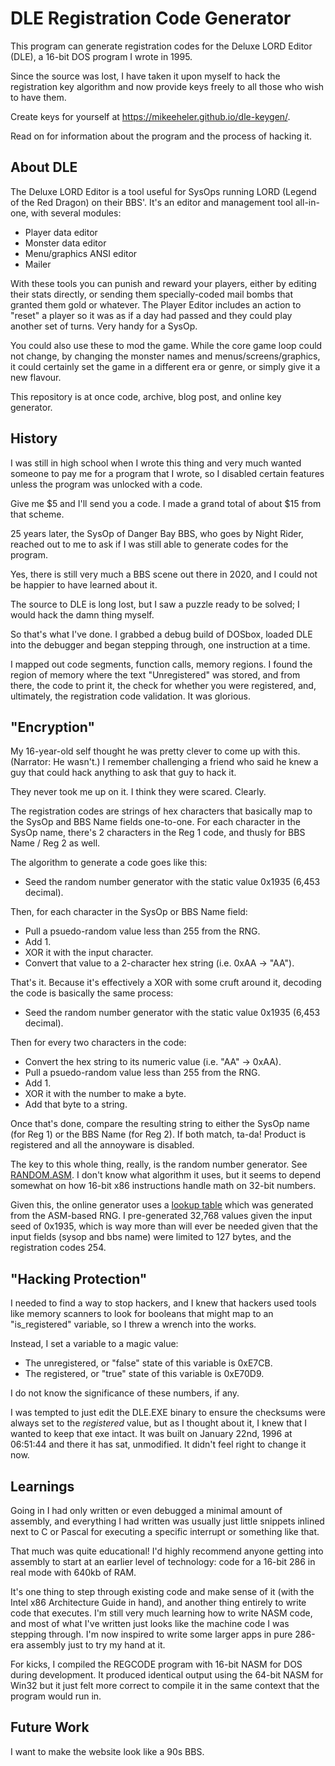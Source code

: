 # DLE Registration Code Generator

This program can generate registration codes for the Deluxe LORD Editor
(DLE), a 16-bit DOS program I wrote in 1995.

Since the source was lost, I have taken it upon myself to hack the
registration key algorithm and now provide keys freely to all those who
wish to have them.

Create keys for yourself at https://mikeeheler.github.io/dle-keygen/.

Read on for information about the program and the process of hacking it.

## About DLE

The Deluxe LORD Editor is a tool useful for SysOps running LORD
(Legend of the Red Dragon) on their BBS'. It's an editor and management
tool all-in-one, with several modules:

* Player data editor
* Monster data editor
* Menu/graphics ANSI editor
* Mailer

With these tools you can punish and reward your players, either by
editing their stats directly, or sending them specially-coded mail bombs
that granted them gold or whatever. The Player Editor includes an action
to "reset" a player so it was as if a day had passed and they could play
another set of turns. Very handy for a SysOp.

You could also use these to mod the game. While the core game loop could
not change, by changing the monster names and menus/screens/graphics, it
could certainly set the game in a different era or genre, or simply give
it a new flavour.

This repository is at once code, archive, blog post, and online key
generator.

## History

I was still in high school when I wrote this thing and very much wanted
someone to pay me for a program that I wrote, so I disabled certain
features unless the program was unlocked with a code.

Give me $5 and I'll send you a code. I made a grand total of about $15
from that scheme.

25 years later, the SysOp of Danger Bay BBS, who goes by Night Rider,
reached out to me to ask if I was still able to generate codes for the
program.

Yes, there is still very much a BBS scene out there in 2020, and I could
not be happier to have learned about it.

The source to DLE is long lost, but I saw a puzzle ready to be solved;
I would hack the damn thing myself.

So that's what I've done. I grabbed a debug build of DOSbox, loaded DLE
into the debugger and began stepping through, one instruction at a time.

I mapped out code segments, function calls, memory regions. I found the
region of memory where the text "Unregistered" was stored, and from
there, the code to print it, the check for whether you were registered,
and, ultimately, the registration code validation. It was glorious.

## "Encryption"

My 16-year-old self thought he was pretty clever to come up with this.
(Narrator: He wasn't.) I remember challenging a friend who said he knew
a guy that could hack anything to ask that guy to hack it.

They never took me up on it. I think they were scared. Clearly.

The registration codes are strings of hex characters that basically
map to the SysOp and BBS Name fields one-to-one. For each character
in the SysOp name, there's 2 characters in the Reg 1 code, and thusly
for BBS Name / Reg 2 as well.

The algorithm to generate a code goes like this:

* Seed the random number generator with the static value 0x1935
  (6,453 decimal).

Then, for each character in the SysOp or BBS Name field:

* Pull a psuedo-random value less than 255 from the RNG.
* Add 1.
* XOR it with the input character.
* Convert that value to a 2-character hex string (i.e. 0xAA -> "AA").

That's it. Because it's effectively a XOR with some cruft around it,
decoding the code is basically the same process:

* Seed the random number generator with the static value 0x1935
  (6,453 decimal).

Then for every two characters in the code:

* Convert the hex string to its numeric value (i.e. "AA" -> 0xAA).
* Pull a psuedo-random value less than 255 from the RNG.
* Add 1.
* XOR it with the number to make a byte.
* Add that byte to a string.

Once that's done, compare the resulting string to either the SysOp name
(for Reg 1) or the BBS Name (for Reg 2). If both match, ta-da! Product
is registered and all the annoyware is disabled.

The key to this whole thing, really, is the random number generator.
See [RANDOM.ASM](SOURCE/RANDOM.ASM). I don't know what algorithm it
uses, but it seems to depend somewhat on how 16-bit x86 instructions
handle math on 32-bit numbers.

Given this, the online generator uses a [lookup table][lookup-table]
which was generated from the ASM-based RNG. I pre-generated 32,768
values given the input seed of 0x1935, which is way more than will ever
be needed given that the input fields (sysop and bbs name) were limited
to 127 bytes, and the registration codes 254.

## "Hacking Protection"

I needed to find a way to stop hackers, and I knew that hackers used
tools like memory scanners to look for booleans that might map to an
"is_registered" variable, so I threw a wrench into the works.

Instead, I set a variable to a magic value:

* The unregistered, or "false" state of this variable is 0xE7CB.
* The registered, or "true" state of this variable is 0xE70D9.

I do not know the significance of these numbers, if any.

I was tempted to just edit the DLE.EXE binary to ensure the checksums
were always set to the _registered_ value, but as I thought about it, I
knew that I wanted to keep that exe intact. It was built on January
22nd, 1996 at 06:51:44 and there it has sat, unmodified. It didn't feel
right to change it now.

## Learnings

Going in I had only written or even debugged a minimal amount of
assembly, and everything I had written was usually just little snippets
inlined next to C or Pascal for executing a specific interrupt or
something like that.

That much was quite educational! I'd highly recommend anyone getting
into assembly to start at an earlier level of technology: code for a
16-bit 286 in real mode with 640kb of RAM.

It's one thing to step through existing code and make sense of it (with
the Intel x86 Architecture Guide in hand), and another thing entirely to
write code that executes. I'm still very much learning how to write NASM
code, and most of what I've written just looks like the machine code I
was stepping through. I'm now inspired to write some larger apps in pure
286-era assembly just to try my hand at it.

For kicks, I compiled the REGCODE program with 16-bit NASM for DOS
during development. It produced identical output using the 64-bit NASM
for Win32 but it just felt more correct to compile it in the same
context that the program would run in.

## Future Work

I want to make the website look like a 90s BBS.

[lookup-table]: FILES/RNGTABLE.TXT
